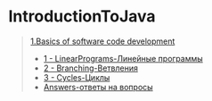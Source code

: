# IntroductionToJava
> [1.Basics of software code development](https://github.com/bakosa90/IntroductionToJava/tree/master/BasicsOfSoftwareCodeDevelopment)
>- [1 - LinearPrograms-Линейные программы](https://github.com/bakosa90/IntroductionToJava/tree/master/BasicsOfSoftwareCodeDevelopment/src/linearProgram)
>- [2 - Branching-Ветвления](https://github.com/bakosa90/IntroductionToJava/tree/master/BasicsOfSoftwareCodeDevelopment/src/branching)
>- [3 - Cycles-Циклы](https://github.com/bakosa90/IntroductionToJava/tree/master/BasicsOfSoftwareCodeDevelopment/src/cycles)
>- [Answers-ответы на вопросы](https://github.com/bakosa90/IntroductionToJava/tree/master/BasicsOfSoftwareCodeDevelopment/src/Answers.pdf)
